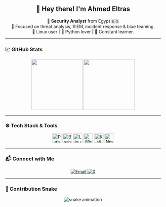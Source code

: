 <h2 align="center">👋 Hey there! I'm Ahmed Eltras</h2>

<p align="center">
  🔐 <strong>Security Analyst</strong> from Egypt 🇪🇬 <br>
  🎯 Focused on threat analysis, SIEM, incident response & blue teaming. <br>
  🐧 Linux user | 🐍 Python lover | 🧠 Constant learner. <br>
</p>

---

### 📈 GitHub Stats

<p align="center">
  <img src="https://github-readme-stats.vercel.app/api?username=0xBiaz&show_icons=true&theme=radical&hide_border=true" height="165" />
  <img src="https://github-readme-stats.vercel.app/api/top-langs/?username=0xBiaz&layout=compact&theme=radical&hide_border=true" height="165" />
</p>

---

### ⚙️ Tech Stack & Tools

<p align="center">
  <img src="https://cdn.jsdelivr.net/gh/devicons/devicon/icons/python/python-original.svg" height="30" alt="Python" />
  <img src="https://cdn.jsdelivr.net/gh/devicons/devicon/icons/bash/bash-original.svg" height="30" alt="Bash" />
  <img src="https://cdn.jsdelivr.net/gh/devicons/devicon/icons/linux/linux-original.svg" height="30" alt="Linux" />
  <img src="https://img.icons8.com/color/48/000000/wireshark.png" height="30" alt="Wireshark" />
  <img src="https://img.icons8.com/external-flatart-icons-outline-flatarticons/64/000000/external-kali-linux-operating-system-flatart-icons-outline-flatarticons.png" height="30" alt="Kali" />
  <img src="https://img.icons8.com/fluency/48/000000/nmap.png" height="30" alt="Nmap" />
</p>

---

### 📬 Connect with Me

<p align="center">
  <a href="mailto:ahmedeltras10@gmail.com">
    <img src="https://img.shields.io/badge/Gmail-D14836?style=for-the-badge&logo=gmail&logoColor=white" alt="Email" />
  </a>
  <a href="https://x.com/ahmedeltras_">
    <img src="https://img.shields.io/badge/X-000000?style=for-the-badge&logo=twitter&logoColor=white" alt="X" />
  </a>
</p>

---

### 🐍 Contribution Snake

<p align="center">
  <img src="https://github.com/0xBiaz/0xBiaz/blob/output/github-contribution-grid-snake.svg" alt="snake animation" />
</p>

